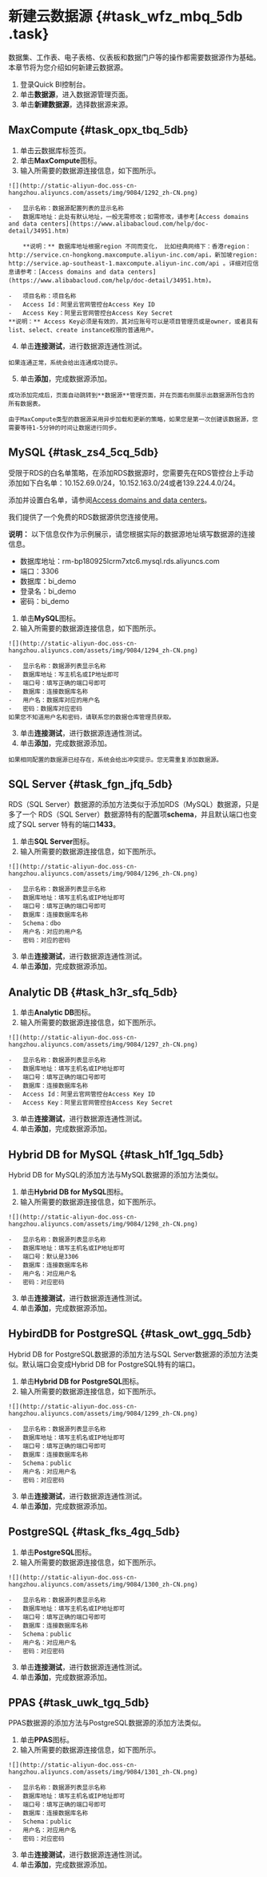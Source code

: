 # 新建云数据源 {#task_wfz_mbq_5db .task}

数据集、工作表、电子表格、仪表板和数据门户等的操作都需要数据源作为基础。本章节将为您介绍如何新建云数据源。

1.   登录Quick BI控制台。 
2.   单击**数据源**，进入数据源管理页面。 
3.   单击**新建数据源**，选择数据源来源。 

## MaxCompute {#task_opx_tbq_5db}

1.   单击云数据库标签页。 
2.   单击**MaxCompute**图标。 
3.   输入所需要的数据源连接信息，如下图所示。 

    ![](http://static-aliyun-doc.oss-cn-hangzhou.aliyuncs.com/assets/img/9084/1292_zh-CN.png)

    -   显示名称：数据源配置列表的显示名称
    -   数据库地址：此处有默认地址，一般无需修改；如需修改，请参考[Access domains and data centers](https://www.alibabacloud.com/help/doc-detail/34951.htm)

        **说明：** 数据库地址根据region 不同而变化， 比如经典网络下：香港region：http://service.cn-hongkong.maxcompute.aliyun-inc.com/api，新加坡region: http://service.ap-southeast-1.maxcompute.aliyun-inc.com/api 。详细对应信息请参考：[Access domains and data centers](https://www.alibabacloud.com/help/doc-detail/34951.htm)。

    -   项目名称：项目名称
    -   Access Id：阿里云官网管控台Access Key ID
    -   Access Key：阿里云官网管控台Access Key Secret
    **说明：** Access Key必须是有效的，其对应账号可以是项目管理员或是owner，或者具有list、select、create instance权限的普通用户。

4.   单击**连接测试**，进行数据源连通性测试。 

    如果连通正常，系统会给出连通成功提示。

5.   单击**添加**，完成数据源添加。 

    成功添加完成后，页面自动跳转到**数据源**管理页面，并在页面右侧展示出数据源所包含的所有数据表。

    由于MaxCompute类型的数据源采用异步加载和更新的策略，如果您是第一次创建该数据源，您需要等待1-5分钟的时间让数据进行同步。


## MySQL {#task_zs4_5cq_5db}

受限于RDS的白名单策略，在添加RDS数据源时，您需要先在RDS管控台上手动添加如下白名单：10.152.69.0/24，10.152.163.0/24或者139.224.4.0/24。

添加并设置白名单，请参阅[Access domains and data centers](https://www.alibabacloud.com/help/doc-detail/26198.htm?spm=a2c63.p38356.a3.1.4a0c1ce4v8Eznb)。

我们提供了一个免费的RDS数据源供您连接使用。

**说明：** 以下信息仅作为示例展示，请您根据实际的数据源地址填写数据源的连接信息。

-   数据库地址：rm-bp180925lcrm7xtc6.mysql.rds.aliyuncs.com
-   端口：3306
-   数据库：bi\_demo
-   登录名：bi\_demo
-   密码：bi\_demo

1.   单击**MySQL**图标。 
2.   输入所需要的数据源连接信息，如下图所示。 

    ![](http://static-aliyun-doc.oss-cn-hangzhou.aliyuncs.com/assets/img/9084/1294_zh-CN.png)

    -   显示名称：数据源列表显示名称
    -   数据库地址：写主机名或IP地址即可
    -   端口号：填写正确的端口号即可
    -   数据库：连接数据库名称
    -   用户名：数据库对应的用户名
    -   密码：数据库对应密码
    如果您不知道用户名和密码，请联系您的数据仓库管理员获取。

3.   单击**连接测试**，进行数据源连通性测试。 
4.   单击**添加**，完成数据源添加。 

    如果相同配置的数据源已经存在，系统会给出冲突提示。您无需重复添加数据源。


## SQL Server {#task_fgn_jfq_5db}

RDS（SQL Server）数据源的添加方法类似于添加RDS（MySQL）数据源，只是多了一个 RDS（SQL Server）数据源特有的配置项**schema**，并且默认端口也变成了SQL server 特有的端口**1433**。

1.   单击**SQL Server**图标。 
2.   输入所需要的数据源连接信息，如下图所示。 

    ![](http://static-aliyun-doc.oss-cn-hangzhou.aliyuncs.com/assets/img/9084/1296_zh-CN.png)

    -   显示名称：数据源列表显示名称
    -   数据库地址：填写主机名或IP地址即可
    -   端口号：填写正确的端口号即可
    -   数据库：连接数据库名称
    -   Schema：dbo
    -   用户名：对应的用户名
    -   密码：对应的密码
3.   单击**连接测试**，进行数据源连通性测试。 
4.   单击**添加**，完成数据源添加。 

## Analytic DB {#task_h3r_sfq_5db}

1.   单击**Analytic DB**图标。 
2.   输入所需要的数据源连接信息，如下图所示。 

    ![](http://static-aliyun-doc.oss-cn-hangzhou.aliyuncs.com/assets/img/9084/1297_zh-CN.png)

    -   显示名称：数据源列表显示名称
    -   数据库地址：填写主机名或IP地址即可
    -   端口号：填写正确的端口号即可
    -   数据库：连接数据库名称
    -   Access Id：阿里云官网管控台Access Key ID
    -   Access Key：阿里云官网管控台Access Key Secret
3.   单击**连接测试**，进行数据源连通性测试。 
4.   单击**添加**，完成数据源添加。 

## Hybrid DB for MySQL {#task_h1f_1gq_5db}

Hybrid DB for MySQL的添加方法与MySQL数据源的添加方法类似。

1.   单击**Hybrid DB for MySQL**图标。 
2.   输入所需要的数据源连接信息，如下图所示。 

    ![](http://static-aliyun-doc.oss-cn-hangzhou.aliyuncs.com/assets/img/9084/1298_zh-CN.png)

    -   显示名称：数据源列表显示名称
    -   数据库地址：填写主机名或IP地址即可
    -   端口号：默认是3306
    -   数据库：连接数据库名称
    -   用户名：对应用户名
    -   密码：对应密码
3.   单击**连接测试**，进行数据源连通性测试。 
4.   单击**添加**，完成数据源添加。 

## HybirdDB for PostgreSQL {#task_owt_ggq_5db}

Hybrid DB for PostgreSQL数据源的添加方法与SQL Server数据源的添加方法类似。默认端口会变成Hybrid DB for PostgreSQL特有的端口。

1.   单击**Hybrid DB for PostgreSQL**图标。 
2.   输入所需要的数据源连接信息，如下图所示。 

    ![](http://static-aliyun-doc.oss-cn-hangzhou.aliyuncs.com/assets/img/9084/1299_zh-CN.png)

    -   显示名称：数据源列表显示名称
    -   数据库地址：填写主机名或IP地址即可
    -   端口号：填写正确的端口号即可
    -   数据库：连接数据库名称
    -   Schema：public
    -   用户名：对应用户名
    -   密码：对应密码
3.   单击**连接测试**，进行数据源连通性测试。 
4.   单击**添加**，完成数据源添加。 

## PostgreSQL {#task_fks_4gq_5db}

1.   单击**PostgreSQL**图标。 
2.   输入所需要的数据源连接信息，如下图所示。 

    ![](http://static-aliyun-doc.oss-cn-hangzhou.aliyuncs.com/assets/img/9084/1300_zh-CN.png)

    -   显示名称：数据源列表显示名称
    -   数据库地址：填写主机名或IP地址即可
    -   端口号：填写正确的端口号即可
    -   数据库：连接数据库名称
    -   Schema：public
    -   用户名：对应用户名
    -   密码：对应密码
3.   单击**连接测试**，进行数据源连通性测试。 
4.   单击**添加**，完成数据源添加。 

## PPAS {#task_uwk_tgq_5db}

PPAS数据源的添加方法与PostgreSQL数据源的添加方法类似。

1.   单击**PPAS**图标。 
2.   输入所需要的数据源连接信息，如下图所示。 

    ![](http://static-aliyun-doc.oss-cn-hangzhou.aliyuncs.com/assets/img/9084/1301_zh-CN.png)

    -   显示名称：数据源列表显示名称
    -   数据库地址：填写主机名或IP地址即可
    -   端口号：填写正确的端口号即可
    -   数据库：连接数据库名称
    -   Schema：public
    -   用户名：对应用户名
    -   密码：对应密码
3.   单击**连接测试**，进行数据源连通性测试。 
4.   单击**添加**，完成数据源添加。 

